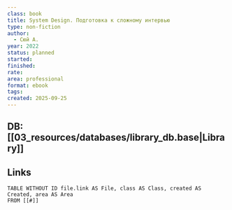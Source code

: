 ```yaml
---
class: book
title: System Design. Подготовка к сложному интервью
type: non-fiction
author:
  - Сюй А.
year: 2022
status: planned
started:
finished:
rate:
area: professional
format: ebook
tags:
created: 2025-09-25
---
```

## DB: [[03_resources/databases/library_db.base|Library]]

## Links

```dataview
TABLE WITHOUT ID file.link AS File, class AS Class, created AS Created, area AS Area
FROM [[#]]
````